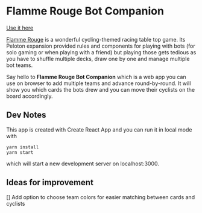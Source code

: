 # Flamme Rouge Bot Companion

[Use it here](https://flamme-rouge-bot-companion.netlify.app/)

[Flamme Rouge](https://boardgamegeek.com/boardgame/199478/flamme-rouge/) is a wonderful cycling-themed racing table top game. Its Peloton expansion provided rules and components for playing with bots (for solo gaming or when playing with a friend) but playing those gets tedious as you have to shuffle multiple decks, draw one by one and manage multiple bot teams.

Say hello to **Flamme Rouge Bot Companion** which is a web app you can use on browser to add multiple teams and advance round-by-round. It will show you which cards the bots drew and you can move their cyclists on the board accordingly.

## Dev Notes

This app is created with Create React App and you can run it in local mode with

```
yarn install
yarn start
```

which will start a new development server on localhost:3000.

## Ideas for improvement

[] Add option to choose team colors for easier matching between cards and cyclists

